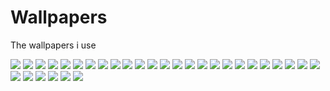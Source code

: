 # Wallpapers

The wallpapers i use

![](RkIMb5f4_2x.jpg)
![](99316117_p0.jpg)
![](lost-in-space_1.png)
![](uzboctaz2cma1.png)
![](3uwkgbwynida1.jpg)
![](120_-_KnFPX73.jpg)
![](alena-aenami-escape-hd.jpg)
![](spooky_spill.jpg)
![](398400.jpg)
![](eyes.png)
![](101589614_p0.jpg)
![](l9ne5e1j9sia1.jpg)
![](wallpaperbetter.com_1920x1080.jpg)
![](38da7503a41751b5ffcf1c52b84c4289.jpg)
![](wallhaven-9mjoy1.png)
![](skull.png)
![](warrior-anime-girl-5k-uo-1920x1080.jpg)
![](1107810.jpg)
![](marioretro.jpg)
![](1183168.jpg)
![](109779066_p0.png)
![](od_arch.png)
![](973129.jpg)
![](zzzzzz.png)
![](voyager-tophx-panda-cover-fa-samurai-individual.jpg)
![](pc-img7crop.jpg)
![](Kitai-Avenue.png)
![](zaonaosxfnq81.jpg)
![](FIpxSwxaQAkpsQH.jpeg)
![](AmCGzkL.png)
![](90776365_p0.jpg)